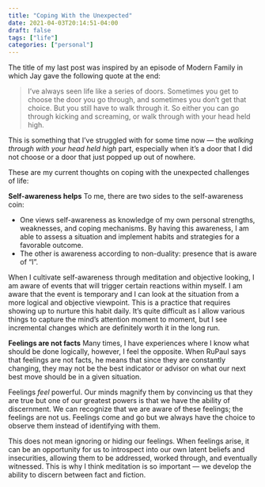 ```yaml
---
title: "Coping With the Unexpected"
date: 2021-04-03T20:14:51-04:00
draft: false
tags: ["life"]
categories: ["personal"]
---
```


The title of my last post was inspired by an episode of Modern Family in which Jay gave the following quote at the end:

> I’ve always seen life like a series of doors. Sometimes you get to choose the door you go through, and sometimes you don’t get that choice. But you still have to walk through it. So either you can go through kicking and screaming, or walk through with your head held high.

This is something that I’ve struggled with for some time now — the *walking through with your head held high* part, especially when it’s a door that I did not choose or a door that just popped up out of nowhere.

These are my current thoughts on coping with the unexpected challenges of life:

**Self-awareness helps**
To me, there are two sides to the self-awareness coin:
- One views self-awareness as knowledge of my own personal strengths, weaknesses, and coping mechanisms. By having this awareness, I am able to assess a situation and implement habits and strategies for a favorable outcome.
- The other is awareness according to non-duality: presence that is aware of “I”.

When I cultivate self-awareness through meditation and objective looking, I am aware of events that will trigger certain reactions within myself. I am aware that the event is temporary and I can look at the situation from a more logical and objective viewpoint. This is a practice that requires showing up to nurture this habit daily. It’s quite difficult as I allow various things to capture the mind’s attention moment to moment, but I see incremental changes which are definitely worth it in the long run.

**Feelings are not facts**
Many times, I have experiences where I know what should be done logically, however, I feel the opposite. When RuPaul says that feelings are not facts, he means that since they are constantly changing, they may not be the best indicator or advisor on what our next best move should be in a given situation.

Feelings *feel* powerful. Our minds magnify them by convincing us that they are true but one of our greatest powers is that we have the ability of discernment. We can recognize that we are aware of these feelings; the feelings are not us. Feelings come and go but we always have the choice to observe them instead of identifying with them.

This does not mean ignoring or hiding our feelings. When feelings arise, it can be an opportunity for us to introspect into our own latent beliefs and insecurities, allowing them to be addressed, worked through, and eventually witnessed. This is why I think meditation is so important — we develop the ability to discern between fact and fiction.